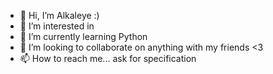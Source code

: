- 👋 Hi, I’m Alkaleye :)
- 👀 I’m interested in 
- 🌱 I’m currently learning Python
- 💞️ I’m looking to collaborate on anything with my friends <3
- 📫 How to reach me... ask for specification
<!---
Alkaleye/Alkaleye is a ✨ special ✨ repository because its `README.md` (this file) appears on your GitHub profile.
You can click the Preview link to take a look at your changes.
--->
